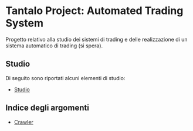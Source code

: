 # Tantalo Project: Automated Trading System

Progetto relativo alla studio dei sistemi di trading e delle realizzazione di un sistema automatico di trading (si spera).

## Studio
Di seguito sono riportati alcuni elementi di studio:

 - [Studio](./STUDIO.md)

## Indice degli argomenti

* [Crawler](./CRAWLER.md)
